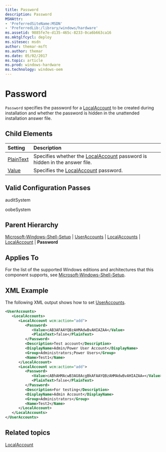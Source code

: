 ```yaml
---
title: Password
description: Password
MSHAttr:
- 'PreferredSiteName:MSDN'
- 'PreferredLib:/library/windows/hardware'
ms.assetid: 9885fe7e-d135-465c-8233-0ca6b663ca16
ms.mktglfcycl: deploy
ms.sitesec: msdn
author: themar-msft
ms.author: themar
ms.date: 05/02/2017
ms.topic: article
ms.prod: windows-hardware
ms.technology: windows-oem
---
```

# Password

`Password` specifies the password for a [LocalAccount](microsoft-windows-shell-setup-useraccounts-localaccounts-localaccount.md) to be created during installation and whether the password is hidden in the unattended installation answer file.

## Child Elements

| Setting                 | Description                                                                           |
|:------------------------|:--------------------------------------------------------------------------------------|
| [PlainText](microsoft-windows-shell-setup-useraccounts-localaccounts-localaccount-password-plaintext.md) | Specifies whether the [LocalAccount](microsoft-windows-shell-setup-useraccounts-localaccounts-localaccount.md) password is hidden in the answer file. |
| [Value](microsoft-windows-shell-setup-useraccounts-localaccounts-localaccount-password-value.md) | Specifies the [LocalAccount](microsoft-windows-shell-setup-useraccounts-localaccounts-localaccount.md) password. |

## Valid Configuration Passes

auditSystem

oobeSystem

## Parent Hierarchy

[Microsoft-Windows-Shell-Setup](microsoft-windows-shell-setup.md) | [UserAccounts](microsoft-windows-shell-setup-useraccounts.md) | [LocalAccounts](microsoft-windows-shell-setup-useraccounts-localaccounts.md) | [LocalAccount](microsoft-windows-shell-setup-useraccounts-localaccounts-localaccount.md) | **Password**

## Applies To

For the list of the supported Windows editions and architectures that this component supports, see [Microsoft-Windows-Shell-Setup](microsoft-windows-shell-setup.md).

## XML Example

The following XML output shows how to set [UserAccounts](microsoft-windows-shell-setup-useraccounts.md).

```XML
<UserAccounts>
   <LocalAccounts>
      <LocalAccount wcm:action="add">
         <Password>
            <Value>cAB3AFAAYQBzAHMAdwBvAHIAZAA</Value>
            <PlainText>false</PlainText>
         </Password>
         <Description>Test account</Description>
         <DisplayName>Admin/Power User Account</DisplayName>
         <Group>Administrators;Power Users</Group>
         <Name>Test1</Name>
      </LocalAccount>
      <LocalAccount wcm:action="add">
         <Password>
            <Value>cABhAHMAcwB3AG8AcgBkAFAAYQBzAHMAdwBvAHIAZAA=</Value>
            <PlainText>false</PlainText>
         </Password>
         <Description>For testing</Description>
         <DisplayName>Admin Account</DisplayName>
         <Group>Administrators</Group>
         <Name>Test2</Name>
      </LocalAccount>
   </LocalAccounts>
</UserAccounts>
```

## Related topics

[LocalAccount](microsoft-windows-shell-setup-useraccounts-localaccounts-localaccount.md)
